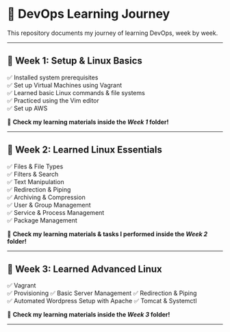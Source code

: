 # 🚀 DevOps Learning Journey  

This repository documents my journey of learning DevOps, week by week.  

---

## 📅 Week 1: Setup & Linux Basics  

✅ Installed system prerequisites  
✅ Set up Virtual Machines using Vagrant  
✅ Learned basic Linux commands & file systems  
✅ Practiced using the Vim editor  
✅ Set up AWS  

📂 **Check my learning materials inside the *Week 1* folder!**  

---

## 📅 Week 2: Learned Linux Essentials  

✅ Files & File Types  
✅ Filters & Search  
✅ Text Manipulation  
✅ Redirection & Piping  
✅ Archiving & Compression  
✅ User & Group Management  
✅ Service & Process Management  
✅ Package Management  

📂 **Check my learning materials & tasks I performed inside the *Week 2* folder!**  

---

## 📅 Week 3: Learned Advanced Linux  

✅ Vagrant  
✅ Provisioning 
✅ Basic Server Management
✅ Redirection & Piping  
✅ Automated Wordpress Setup with Apache 
✅ Tomcat & Systemctl  


📂 **Check my learning materials inside the *Week 3* folder!**  

---
